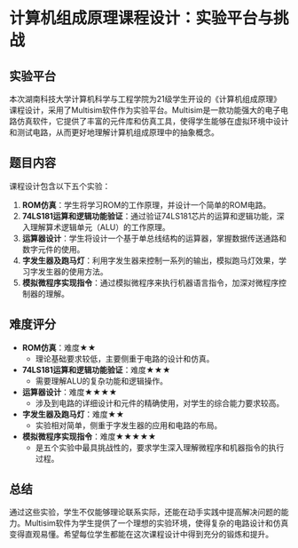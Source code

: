 # 计算机组成原理课程设计：实验平台与挑战

## 实验平台

本次湖南科技大学计算机科学与工程学院为21级学生开设的《计算机组成原理》课程设计，采用了Multisim软件作为实验平台。Multisim是一款功能强大的电子电路仿真软件，它提供了丰富的元件库和仿真工具，使得学生能够在虚拟环境中设计和测试电路，从而更好地理解计算机组成原理中的抽象概念。

## 题目内容

课程设计包含以下五个实验：

1. **ROM仿真**：学生将学习ROM的工作原理，并设计一个简单的ROM电路。
2. **74LS181运算和逻辑功能验证**：通过验证74LS181芯片的运算和逻辑功能，深入理解算术逻辑单元（ALU）的工作原理。
3. **运算器设计**：学生将设计一个基于单总线结构的运算器，掌握数据传送通路和数字元件的使用。
4. **字发生器及跑马灯**：利用字发生器来控制一系列的输出，模拟跑马灯效果，学习字发生器的使用方法。
5. **模拟微程序实现指令**：通过模拟微程序来执行机器语言指令，加深对微程序控制器的理解。

## 难度评分

- **ROM仿真**：难度★★
  - 理论基础要求较低，主要侧重于电路的设计和仿真。
- **74LS181运算和逻辑功能验证**：难度★★★
  - 需要理解ALU的复杂功能和逻辑操作。
- **运算器设计**：难度★★★★
  - 涉及到电路的详细设计和元件的精确使用，对学生的综合能力要求较高。
- **字发生器及跑马灯**：难度★★
  - 实验相对简单，侧重于字发生器的应用和电路的布局。
- **模拟微程序实现指令**：难度★★★★★
  - 是五个实验中最具挑战性的，要求学生深入理解微程序和机器指令的执行过程。

## 总结

通过这些实验，学生不仅能够理论联系实际，还能在动手实践中提高解决问题的能力。Multisim软件为学生提供了一个理想的实验环境，使得复杂的电路设计和仿真变得直观易懂。希望每位学生都能在这次课程设计中得到充分的锻炼和提升。

